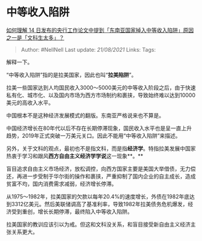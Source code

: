 # 中等收入陷阱
[如何理解 14 日发布的央行工作论文中提到「东南亚国家掉入中等收入陷阱」原因之一是「文科生太多」？](https://www.zhihu.com/question/454674600/answer/1841945808)

> Author: #NellNell
Last update: *21/08/2021*
Links:
Tags:

解释一下。

“中等收入陷阱”指的是拉美国家，因此也叫“**拉美陷阱**”。

拉美一些国家达到人均国民收入3000～5000美元的中等收入阶段之后，由于快速私有化、城市化、以及国内市场为西方市场制约和裹挟，导致始终难以达到10000美元的高收入水平。

中国根本不是这种经济发展模式的翻版。东南亚严格说来也不算是。

中国经济增长在80年代以后不存在长期停滞现象，国民收入水平也是呈一直上升趋势，2019年正式突破一万美元关口。因此不能用“中等收入陷阱”来描述。

另外，关于文科的观点，最初也不是指文科，而是指**经济学**。特指拉美发展中国家热衷于学习和跟风**西方自由主义经济学学说**这一现象**。**

盲目追求自由主义市场经济，放松调控，向西方国家主要是美国大举借债，无力偿还，再进一步受制于华尔街的操作和裹挟，严重抑制了国内企业的自主成长，造成贫富不均，国内消费需求减弱，经济增长停滞。

从1975～1982年，拉美国家的欠款以每年20.4%的速度增长，外债在1982年底达到3312亿美元。然后美联储调高了基准利率，导致1982年拉美债务危机爆发，经济受到重创，增长长期停滞，最终陷入中等收入陷阱。

拉美国家的教训应该引以为戒。但这和文科没关系，和盲目接受新自由主义经济主张关系更大。
